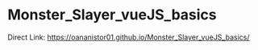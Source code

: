 # Monster_Slayer_vueJS_basics

Direct Link: https://oananistor01.github.io/Monster_Slayer_vueJS_basics/
